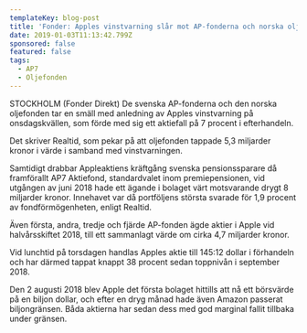 ```yaml
---
templateKey: blog-post
title: 'Fonder: Apples vinstvarning slår mot AP-fonderna och norska oljefonden'
date: 2019-01-03T11:13:42.799Z
sponsored: false
featured: false
tags:
  - AP7
  - Oljefonden
---
```

STOCKHOLM (Fonder Direkt) De svenska AP-fonderna och den norska oljefonden tar en smäll med anledning av Apples vinstvarning på onsdagskvällen, som förde med sig ett aktiefall på 7 procent i efterhandeln.

Det skriver Realtid, som pekar på att oljefonden tappade 5,3 miljarder kronor i värde i samband med vinstvarningen.

Samtidigt drabbar Appleaktiens kräftgång svenska pensionssparare då framförallt AP7 Aktiefond, standardvalet inom premiepensionen, vid utgången av juni 2018 hade ett ägande i bolaget värt motsvarande drygt 8 miljarder kronor. Innehavet var då portföljens största svarade för 1,9 procent av fondförmögenheten, enligt Realtid.

Även första, andra, tredje och fjärde AP-fonden ägde aktier i Apple vid halvårsskiftet 2018, till ett sammanlagt värde om cirka 4,7 miljarder kronor.

Vid lunchtid på torsdagen handlas Apples aktie till 145:12 dollar i förhandeln och har därmed tappat knappt 38 procent sedan toppnivån i september 2018.

Den 2 augusti 2018 blev Apple det första bolaget hittills att nå ett börsvärde på en biljon dollar, och efter en dryg månad hade även Amazon passerat biljongränsen. Båda aktierna har sedan dess med god marginal fallit tillbaka under gränsen.
